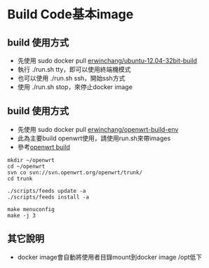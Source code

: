 # Build Code基本image

## build 使用方式

- 先使用 sudo docker pull [erwinchang/ubuntu-12.04-32bit-build][1]
- 執行 ./run.sh tty，即可以使用終端機模式
- 也可以使用 ./run.sh ssh，開始ssh方式
- 使用 ./run.sh stop，來停止docker image


## build 使用方式

- 先使用 sudo docker pull [erwinchang/openwrt-build-env][1]
- 此為主要build openwrt使用，請使用run.sh來帶images
- 參考[openwrt build][2]

```
mkdir ~/openwrt
cd ~/openwrt
svn co svn://svn.openwrt.org/openwrt/trunk/
cd trunk

./scripts/feeds update -a
./scripts/feeds install -a

make menuconfig
make -j 3
```

## 其它說明

- docker image會自動將使用者目錄mount到docker image /opt低下

 
[1]:https://hub.docker.com/
[2]:http://wiki.openwrt.org/zh-tw/doc/howto/buildroot.exigence

